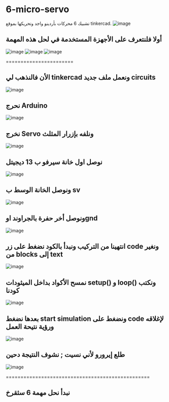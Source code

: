 # 6-micro-servo
تشبيك 6 محركات بأردينو واجد وتحريكها بموقع tinkercad.
![image](https://github.com/user-attachments/assets/db4245a6-5cb9-4a95-bf6e-b70094d3fd3d)
## أولا فلنتعرف على الأجهزة المستخدمة في لحل هذه المهمة
![image](https://github.com/user-attachments/assets/45f6e43d-b8f7-46a1-8ddf-b0f9429f8118)
![image](https://github.com/user-attachments/assets/ecd147c3-16c8-48fa-923d-3c2254bde8f3)
![image](https://github.com/user-attachments/assets/c111584b-3d53-4d89-a394-179b7aecac9f)

=======================
## الأن فالنذهب لي tinkercad ونعمل ملف جديد circuits
![image](https://github.com/user-attachments/assets/b5cc5eba-896e-4e29-bbc6-ea338a63542f)
## نحرج Arduino
![image](https://github.com/user-attachments/assets/5d5d718c-2280-4ee7-8330-310d5a6e863d)
## نخرج Servo ونلفه بإزرار المثلث
![image](https://github.com/user-attachments/assets/1dc185b0-64c9-4ac9-993b-dc42fb8ff33e)
## نوصل اول خانة سيرفو ب 13 ديجيتل
![image](https://github.com/user-attachments/assets/b8f71f37-d9fb-4638-9592-8e01ac353cd0)
## ونوصل الخانة الوسط ب sv
![image](https://github.com/user-attachments/assets/64afdde3-e5d6-476f-851e-a969aeeae77d)
## ونوصل أخر حفرة بالجراوند اوgnd
![image](https://github.com/user-attachments/assets/fe3b0a50-a960-4041-94ed-d7d1ad356f00)

## انتهينا من التركيب ونبدأ بالكود نضغط على زر code  ونغير من blocks إلى text
![image](https://github.com/user-attachments/assets/19005647-5277-486c-bb8e-3e765992079b)
## نمسح الأكواد بداخل الميثودات setup() و loop() ونكتب كودنا
![image](https://github.com/user-attachments/assets/bcbe2997-bf9e-4070-b78e-b27a3ff20abe)

## بعدها نضغط start simulation ونضغط على code لإغلاقه ورؤية نتيحة العمل
![image](https://github.com/user-attachments/assets/2f2d2b23-ae1d-4614-b1be-6c3f17af41b4)
## طلع إيرورو لأني نسيت ; نشوف النتيجة دحين

![image](https://github.com/user-attachments/assets/c04d49c3-a949-4275-a395-2f4a4f0dde29)

=================================================
## نبدأ نحل مهمة 6 سثقرخ






